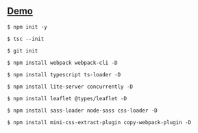 ## [Demo](https://willgogithub.github.io/ts-ubike-map-demo/)

```
$ npm init -y

$ tsc --init

$ git init

$ npm install webpack webpack-cli -D

$ npm install typescript ts-loader -D

$ npm install lite-server concurrently -D

$ npm install leaflet @types/leaflet -D

$ npm install sass-loader node-sass css-loader -D

$ npm install mini-css-extract-plugin copy-webpack-plugin -D
```
